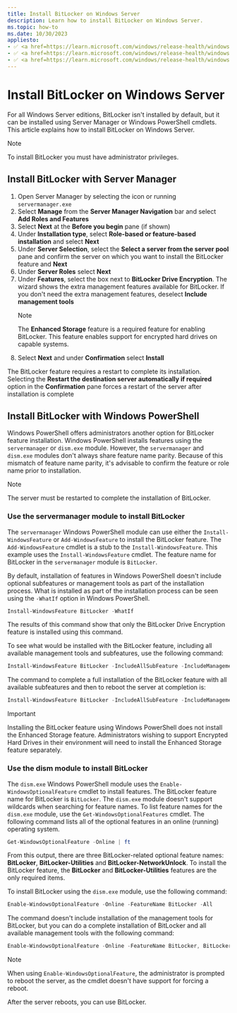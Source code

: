 ```yaml
---
title: Install BitLocker on Windows Server
description: Learn how to install BitLocker on Windows Server.
ms.topic: how-to
ms.date: 10/30/2023
appliesto:
- ✅ <a href=https://learn.microsoft.com/windows/release-health/windows-server-release-info target=_blank>Windows Server 2022</a>
- ✅ <a href=https://learn.microsoft.com/windows/release-health/windows-server-release-info target=_blank>Windows Server 2019</a>
- ✅ <a href=https://learn.microsoft.com/windows/release-health/windows-server-release-info target=_blank>Windows Server 2016</a>
---
```


# Install BitLocker on Windows Server

For all Windows Server editions, BitLocker isn't installed by default, but it can be installed using Server Manager or Windows PowerShell cmdlets. This article explains how to install BitLocker on Windows Server.

> [!NOTE]
> To install BitLocker you must have administrator privileges.

## Install BitLocker with Server Manager

1. Open Server Manager by selecting the icon or running `servermanager.exe`
1. Select **Manage** from the **Server Manager Navigation** bar and select **Add Roles and Features**
1. Select **Next** at the **Before you begin** pane (if shown)
1. Under **Installation type**, select **Role-based or feature-based installation** and select **Next**
1. Under **Server Selection**, select the **Select a server from the server pool** pane and confirm the server on which you want to install the BitLocker feature and **Next**
1. Under **Server Roles** select **Next**
1. Under **Features**, select the box next to **BitLocker Drive Encryption**. The wizard shows the extra management features available for BitLocker. If you don't need the extra management features, deselect **Include management tools**
   > [!NOTE]
   > The **Enhanced Storage** feature is a required feature for enabling BitLocker. This feature enables support for encrypted hard drives on capable systems.
1. Select **Next** and under **Confirmation** select **Install**

The BitLocker feature requires a restart to complete its installation. Selecting the **Restart the destination server automatically if required** option in the **Confirmation** pane forces a restart of the server after installation is complete

## Install BitLocker with Windows PowerShell

Windows PowerShell offers administrators another option for BitLocker feature installation. Windows PowerShell installs features using the `servermanager` or `dism.exe` module. However, the `servermanager` and `dism.exe` modules don't always share feature name parity. Because of this mismatch of feature name parity, it's advisable to confirm the feature or role name prior to installation.

> [!NOTE]
> The server must be restarted to complete the installation of BitLocker.

### Use the servermanager module to install BitLocker

The `servermanager` Windows PowerShell module can use either the `Install-WindowsFeature` or `Add-WindowsFeature` to install the BitLocker feature. The `Add-WindowsFeature` cmdlet is a stub to the `Install-WindowsFeature`. This example uses the `Install-WindowsFeature` cmdlet. The feature name for BitLocker in the `servermanager` module is `BitLocker`.

By default, installation of features in Windows PowerShell doesn't include optional subfeatures or management tools as part of the installation process. What is installed as part of the installation process can be seen using the `-WhatIf` option in Windows PowerShell.

```powershell
Install-WindowsFeature BitLocker -WhatIf
```

The results of this command show that only the BitLocker Drive Encryption feature is installed using this command.

To see what would be installed with the BitLocker feature, including all available management tools and subfeatures, use the following command:

```powershell
Install-WindowsFeature BitLocker -IncludeAllSubFeature -IncludeManagementTools -WhatIf | fl
```

The command to complete a full installation of the BitLocker feature with all available subfeatures and then to reboot the server at completion is:

```powershell
Install-WindowsFeature BitLocker -IncludeAllSubFeature -IncludeManagementTools -Restart
```

> [!IMPORTANT]
> Installing the BitLocker feature using Windows PowerShell does not install the Enhanced Storage feature. Administrators wishing to support Encrypted Hard Drives in their environment will need to install the Enhanced Storage feature separately.

### Use the dism module to install BitLocker

The `dism.exe` Windows PowerShell module uses the `Enable-WindowsOptionalFeature` cmdlet to install features. The BitLocker feature name for BitLocker is `BitLocker`. The `dism.exe` module doesn't support wildcards when searching for feature names. To list feature names for the `dism.exe` module, use the `Get-WindowsOptionalFeatures` cmdlet. The following command lists all of the optional features in an online (running) operating system.

```powershell
Get-WindowsOptionalFeature -Online | ft
```

From this output, there are three BitLocker-related optional feature names: **BitLocker**, **BitLocker-Utilities** and **BitLocker-NetworkUnlock**. To install the BitLocker feature, the **BitLocker** and **BitLocker-Utilities** features are the only required items.

To install BitLocker using the `dism.exe` module, use the following command:

```powershell
Enable-WindowsOptionalFeature -Online -FeatureName BitLocker -All
```

The command doesn't include installation of the management tools for BitLocker, but you can do a complete installation of BitLocker and all available management tools with the following command:

```powershell
Enable-WindowsOptionalFeature -Online -FeatureName BitLocker, BitLocker-Utilities -All
```

> [!NOTE]
> When using `Enable-WindowsOptionalFeature`, the administrator is prompted to reboot the server, as the cmdlet doesn't have support for forcing a reboot.

After the server reboots, you can use BitLocker.
